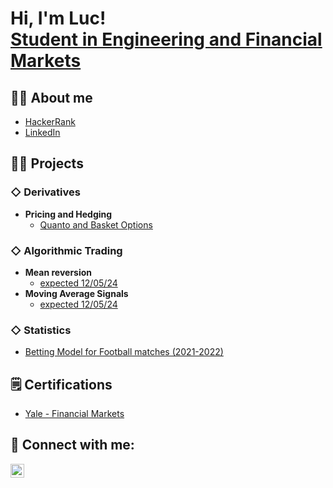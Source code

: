 <h1>Hi, I'm Luc! <br/><a href="https://www.linkedin.com/in/luc-ledoux/">Student in Engineering and Financial Markets</a>
</h1>

<h2>🙋‍♂️ About me</h2>

- [HackerRank](https://www.hackerrank.com/profile/luc_ledoux1)
- [LinkedIn](https://www.linkedin.com/in/luc-ledoux/)


<h2>👨‍💻 Projects</h2>

<h3>◇ Derivatives</h3>

- <b>Pricing and Hedging</b>
  - [Quanto and Basket Options](https://github.com/lucledoux/MultiCurrencyOptionPricer)

<h3>◇ Algorithmic Trading</h3>

- <b>Mean reversion</b>
  - [expected 12/05/24]()
- <b>Moving Average Signals</b>
  - [expected 12/05/24]()

<h3>◇ Statistics</h3>

- [Betting Model for Football matches (2021-2022)](https://github.com/lucledoux/statistics)


<h2>🗒️ Certifications</h2>

- [Yale - Financial Markets](https://lucledoux.github.io/pdf_files/Certification-Financial%20Markets-Yale.pdf)
  
<h2> 🤳 Connect with me:</h2>

[<img align="left" alt="JoshMadakor | LinkedIn" width="22px" src="https://cdn.jsdelivr.net/npm/simple-icons@v3/icons/linkedin.svg" />][linkedin]


[email]: https://twitter.com/joshmadakor
[linkedin]: https://www.linkedin.com/in/luc-ledoux/
